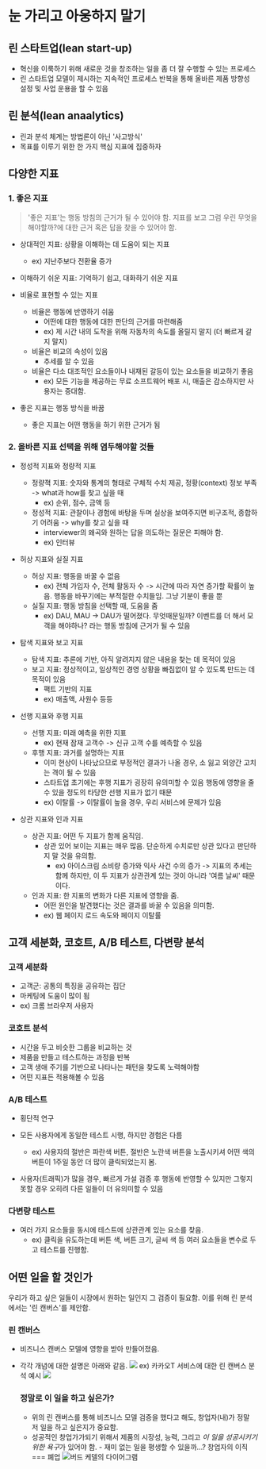 # 눈 가리고 아웅하지 말기

## 린 스타트업(lean start-up)

- 혁신을 이룩하기 위해 새로운 것을 창조하는 일을 좀 더 잘 수행할 수 있는 프로세스
- 린 스타트업 모델이 제시하는 지속적인 프로세스 반복을 통해 올바른 제품 방향성 설정 및 사업 운용을 할 수 있음

## 린 분석(lean anaalytics)

- 린과 분석 체계는 방법론이 아닌 '사고방식'
- 목표를 이루기 위한 한 가지 핵심 지표에 집중하자

## 다양한 지표

### 1. 좋은 지표

> '좋은 지표'는 행동 방침의 근거가 될 수 있어야 함.
> 지표를 보고 그럼 우린 무엇을 해야할까?에 대한 근거 혹은 답을 찾을 수 있어야 함.

- 상대적인 지표: 상황을 이해하는 데 도움이 되는 지표

  - ex) 지난주보다 전환율 증가

- 이해하기 쉬운 지표: 기억하기 쉽고, 대화하기 쉬운 지표
- 비율로 표현할 수 있는 지표
  - 비율은 행동에 반영하기 쉬움
    - 어떤에 대한 행동에 대한 판단의 근거를 마련해줌
    - ex) 제 시간 내의 도착을 위해 자동차의 속도를 올릴지 말지 (더 빠르게 갈지 말지)
  - 비율은 비교의 속성이 있음
    - 추세를 알 수 있음
  - 비율은 다소 대조적인 요소들이나 내재된 갈등이 있는 요소들을 비교하기 좋음
    - ex) 모든 기능을 제공하는 무료 소프트웨어 배포 시, 매출은 감소하지만 사용자는 증대함.
- 좋은 지표는 행동 방식을 바꿈
  - 좋은 지표는 어떤 행동을 하기 위한 근거가 됨

### 2. 올바른 지표 선택을 위해 염두해야할 것들

- 정성적 지표와 정량적 지표

  - 정량젹 지표: 숫자와 통계의 형태로 구체적 수치 제공, 정황(context) 정보 부족 -> what과 how를 찾고 싶을 때
    - ex) 순위, 점수, 금액 등
  - 정성적 지표: 관찰이나 경험에 바탕을 두며 실상을 보여주지면 비구조적, 종합하기 어려움 -> why를 찾고 싶을 때
    - interviewer의 왜곡와 원하는 답을 의도하는 질문은 피해야 함.
    - ex) 인터뷰

- 허상 지표와 실질 지표

  - 허상 지표: 행동을 바꿀 수 없음
    - ex) 전체 가입자 수, 전체 활동자 수 -> 시간에 따라 자연 증가할 확률이 높음. 행동을 바꾸기에는 부적절한 수치들임. 그냥 기분이 좋을 뿐
  - 실질 지표: 행동 방침을 선택할 때, 도움을 줌
    - ex) DAU, MAU -> DAU가 떨어졌다. 무엇때문일까? 이벤트를 더 해서 모객을 해야하나? 라는 행동 방침에 근거가 될 수 있음

- 탐색 지표와 보고 지표

  - 탐색 지표: 추론에 기반, 아직 알려지지 않은 내용을 찾는 데 목적이 있음
  - 보고 지표: 정상적이고, 일상적인 경영 상황을 빠짐없이 알 수 있도록 만드는 데 목적이 있음
    - 팩트 기반의 지표
    - ex) 매출액, 사원수 등등

- 선행 지표와 후행 지표

  - 선행 지표: 미래 예측을 위한 지표
    - ex) 현재 잠재 고객수 -> 신규 고객 수를 예측할 수 있음
  - 후행 지표: 과거를 설명하는 지표
    - 이미 현상이 나타났으므로 부정적인 결과가 나올 경우, 소 잃고 외양간 고치는 격이 될 수 있음
    - 스타트업 초기에는 후행 지표가 굉장히 유의미할 수 있음 행동에 영향을 줄 수 있을 정도의 타당한 선행 지표가 없기 때문
    - ex) 이탈률 -> 이탈률이 높을 경우, 우리 서비스에 문제가 있음

- 상관 지표와 인과 지표
  - 상관 지표: 어떤 두 지표가 함께 움직임.
    - 상관 있어 보이는 지표는 매우 많음. 단순하게 수치로만 상관 있다고 판단하지 말 것을 유의함.
      - ex) 아이스크림 소비량 증가와 익사 사건 수의 증가 -> 지표의 추세는 함께 하지만, 이 두 지표가 상관관계 있는 것이 아니라 '여름 날씨' 때문이다.
  - 인과 지표: 한 지표의 변화가 다른 지표에 영향을 줌.
    - 어떤 원인을 발견했다는 것은 결과를 바꿀 수 있음을 의미함.
    - ex) 웹 페이지 로드 속도와 페이지 이탈률

## 고객 세분화, 코호트, A/B 테스트, 다변량 분석

### 고객 세분화

- 고객군: 공통의 특징을 공유하는 집단
- 마케팅에 도움이 많이 됨
- ex) 크롬 브라우저 사용자

### 코호트 분석

- 시간을 두고 비슷한 그룹을 비교하는 것
- 제품을 만들고 테스트하는 과정을 반복
- 고객 생애 주기를 기반으로 나타나는 패턴을 찾도록 노력해야함
- 어떤 지표든 적용해볼 수 있음

### A/B 테스트

- 횡단적 연구
- 모든 사용자에게 동일한 테스트 시행, 하지만 경험은 다름

  - ex) 사용자의 절반은 파란색 버튼, 절반은 노란색 버튼을 노출시키셔 어떤 색의 버튼이 1주일 동안 더 많이 클릭되었는지 봄.

- 사용자(트래픽)가 많을 경우, 빠르게 가설 검증 후 행동에 반영할 수 있지만 그렇지 못할 경우 오히려 다른 일들이 더 유의미할 수 있음

### 다변량 테스트

- 여러 가지 요소들을 동시에 테스트에 상관관계 있는 요소를 찾음.
  - ex) 클릭을 유도하는데 버튼 색, 버튼 크기, 글씨 색 등 여러 요소들을 변수로 두고 테스트를 진행함.

## 어떤 일을 할 것인가

우리가 하고 싶은 일들이 시장에서 원하는 일인지 그 검증이 필요함. 이를 위해 린 분석에서는 '린 캔버스'를 제안함.

### 린 캔버스

- 비즈니스 캔버스 모델에 영향을 받아 만들어졌음.
- 각각 개념에 대한 설명은 아래와 같음.
  ![](../../../../attachments/2021-09-26-15-19-57.png)
  ex) 카카오T 서비스에 대한 린 캔버스 분석 예시
  ![](../../../../attachments/2021-09-26-15-17-33.png)

  ### 정말로 이 일을 하고 싶은가?

  - 위의 린 캔버스를 통해 비즈니스 모델 검증을 했다고 해도, 창업자(내)가 정말 저 일을 하고 싶은지가 중요함.
  - 성공적인 창업가가되기 위해서 제품의 시장성, 능력, 그리고 *이 일을 성공시키기 위한 욕구*가 있어야 함. - 재미 없는 일을 평생할 수 있을까...? 창업자의 이직 === 폐업
    ![버드 케델의 다이어그램](../../../../attachments/2021-09-26-15-25-19.png)
